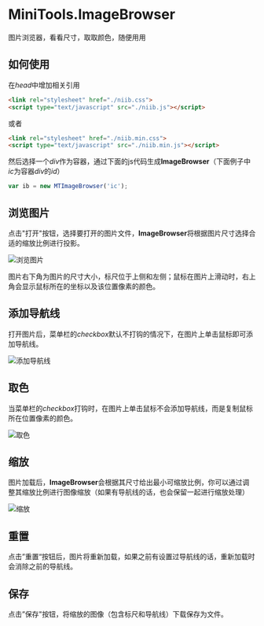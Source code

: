 # MiniTools.ImageBrowser

图片浏览器，看看尺寸，取取颜色，随便用用

## 如何使用

在*head*中增加相关引用
```html
<link rel="stylesheet" href="./niib.css">
<script type="text/javascript" src="./niib.js"></script>
```
或者
```html
<link rel="stylesheet" href="./niib.min.css">
<script type="text/javascript" src="./niib.min.js"></script>
```
然后选择一个*div*作为容器，通过下面的js代码生成**ImageBrowser**（下面例子中*ic*为容器*div*的*id*）
```javascript
var ib = new MTImageBrowser('ic');
```

## 浏览图片

点击"打开"按钮，选择要打开的图片文件，**ImageBrowser**将根据图片尺寸选择合适的缩放比例进行投影。

![浏览图片](http://krixtam.com/img/it/mt/ib/v0.0.1/open.png)

图片右下角为图片的尺寸大小，标尺位于上侧和左侧；鼠标在图片上滑动时，右上角会显示鼠标所在的坐标以及该位置像素的颜色。

## 添加导航线

打开图片后，菜单栏的*checkbox*默认不打钩的情况下，在图片上单击鼠标即可添加导航线。

![添加导航线](http://krixtam.com/img/it/mt/ib/v0.0.1/guideline.png)

## 取色

当菜单栏的*checkbox*打钩时，在图片上单击鼠标不会添加导航线，而是复制鼠标所在位置像素的颜色。

![取色](http://krixtam.com/img/it/mt/ib/v0.0.1/get_color.png)

## 缩放

图片加载后，**ImageBrowser**会根据其尺寸给出最小可缩放比例，你可以通过调整其缩放比例进行图像缩放（如果有导航线的话，也会保留一起进行缩放处理）

![缩放](http://krixtam.com/img/it/mt/ib/v0.0.1/range.png)

## 重置

点击”重置“按钮后，图片将重新加载，如果之前有设置过导航线的话，重新加载时会消除之前的导航线。

## 保存

点击”保存"按钮，将缩放的图像（包含标尺和导航线）下载保存为文件。
